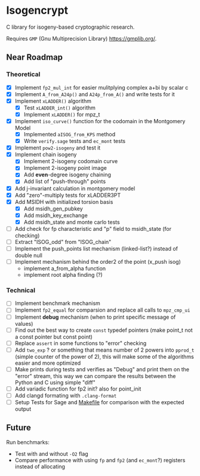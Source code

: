 # Isogencrypt

C library for isogeny-based cryptographic research. 

Requires `GMP` (Gnu Multiprecision Library) https://gmplib.org/.

## Near Roadmap

### Theoretical
- [x] Implement `fp2_mul_int` for easier mulitplying complex a+bi by scalar c 
- [x] Implement `A_from_A24p()` and `A24p_from_A()` and write tests for it
- [x] Implement `xLADDER()` algorithm 
    * [x] Test `xLADDER_int()` algorithm
    * [x] Implement `xLADDER()` for mpz_t
- [x] Implement `iso_curve()` function for the codomain in the Montgomery Model
    * [x] Implemented `aISOG_from_KPS` method
    * [x] Write `verify.sage` tests and `ec_mont` tests
- [x] Implement `pow2-isogeny` and test it
- [x] Implement chain isogeny
    * [x] Implement 2-isogeny codomain curve
    * [x] Implement 2-isogeny point image
    * [x] Add **even**-degree isogeny chaining
    * [x] Add list of "push-through" points
- [x] Add j-invariant calculation in montgomery model
- [x] Add "zero"-multiply tests for xLADDER3PT
- [x] Add MSIDH with initialized torsion basis
    * [x] Add msidh_gen_pubkey
    * [x] Add msidh_key_exchange
    * [x] Add msidh_state and monte carlo tests
- [ ] Add check for fp characteristic and "p" field to msidh_state (for checking)
- [ ] Extract "ISOG_odd" from "ISOG_chain"
- [ ] Implement the push_points list mechanism (linked-list?) instead of double null
- [ ] Implement mechanism behind the order2 of the point (x_push isog)
    * implement a_from_alpha function
    * implement root alpha finding (?)


### Technical

- [ ] Implement benchmark mechanism
- [ ] Implement `fp2_equal` for comparsion and replace all calls to `mpz_cmp_ui`
- [ ] Implement **debug** mechanism (when to print specific message of values)
- [ ] Find out the best way to create `const` typedef pointers (make point_t not a const pointer but const point)
- [ ] Replace `assert` in some functions to "error" checking
- [ ] Add `two_exp` ? or something that means number of 2 powers into `pprod_t` (simple counter of the power of 2), this will make some of the algorithms easier and more optimized
- [ ] Make prints during tests and verifies as "Debug" and print them on the "error" stream, this way we can compare the results between the Python and C using simple "diff"
- [ ] Add variadic function for fp2 init? also for point_init 
- [ ] Add clangd formating with `.clang-format` 
- [ ] Setup Tests for Sage and [Makefile](https://stackoverflow.com/questions/4927676/implementing-make-check-or-make-test) for comparison with the expected output

## Future

Run benchmarks:
- Test with and without `-O2` flag 
- Compare performance with using `fp` and `fp2` (and `ec_mont`?) registers instead of allocating  